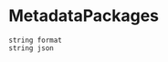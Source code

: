 # MetadataPackages

<div class="highlight"><pre><code>string format
string json
</code></pre></div>
